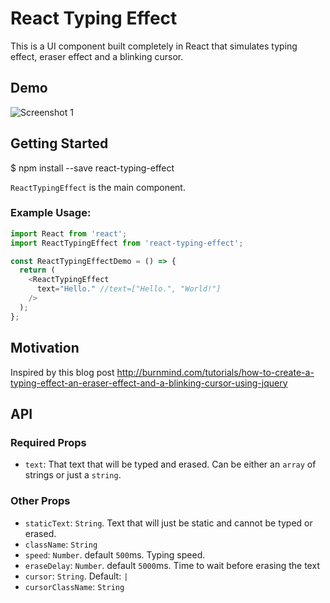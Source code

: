 # React Typing Effect

This is a UI component built completely in React that simulates typing effect, eraser effect and a blinking cursor.

## Demo

![Screenshot 1](https://raw.githubusercontent.com/lamyfarai/react-typing-effect/master/screenshot.gif)

## Getting Started

  $ npm install --save react-typing-effect

`ReactTypingEffect` is the main component.

### Example Usage:

```javascript
import React from 'react';
import ReactTypingEffect from 'react-typing-effect';

const ReactTypingEffectDemo = () => {
  return (
    <ReactTypingEffect
      text="Hello." //text=["Hello.", "World!"]
    />
  );
};
```

## Motivation

Inspired by this blog post
http://burnmind.com/tutorials/how-to-create-a-typing-effect-an-eraser-effect-and-a-blinking-cursor-using-jquery

## API

### Required Props

  * `text`: That text that will be typed and erased. Can be either an `array` of strings or just a `string`.

### Other Props

  * `staticText`: `String`. Text that will just be static and cannot be typed or erased.
  * `className`: `String`
  * `speed`: `Number`. default `500`ms. Typing speed.
  * `eraseDelay`: `Number`. default `5000`ms. Time to wait before erasing the text
  *  `cursor`: `String`. Default: `|`
  * `cursorClassName`: `String`

